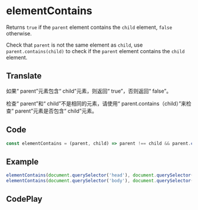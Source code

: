 # elementContains

Returns `true` if the `parent` element contains the `child` element, `false` otherwise.

Check that `parent` is not the same element as `child`, use `parent.contains(child)` to check if the `parent` element contains the `child` element.

## Translate

如果“ parent”元素包含“ child”元素，则返回“ true”，否则返回“ false”。

检查“ parent”和“ child”不是相同的元素，请使用“ parent.contains（child）”来检查“ parent”元素是否包含“ child”元素。

## Code

```js
const elementContains = (parent, child) => parent !== child && parent.contains(child);
```

## Example

```js
elementContains(document.querySelector('head'), document.querySelector('title')); // true
elementContains(document.querySelector('body'), document.querySelector('body')); // false
```

## CodePlay

<template>
  <code-play codeplay-id="" />
</template>

